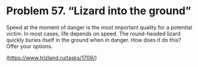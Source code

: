 # Problem 57. “Lizard into the ground”

Speed ​​at the moment of danger is the most important quality for a potential victim. In most cases, life depends on speed. The round-headed lizard quickly buries itself in the ground when in danger. How does it do this? Offer your options.

(https://www.trizland.ru/tasks/1709/)
